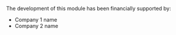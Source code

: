 <!--
    Audience: everybody.

    Purpose: thank financial contributors.

    ⚠️ Cautions:

    - DO NOT include contributors. These go into ./CONTRIBUTORS.rst.
    - DO NOT include authors. These go in the "author" key in ../__manifest__.py.
    - DO NOT include maintainers. These go in the "maintainers" key in ../__manifest__.py.
    - Only include other companies or persons that have financed the development
      of this module. Maybe through direct funding, crowdfunding, etc.

    ⛔ REMOVE THIS FILE if there are no other financial supporters.
-->

The development of this module has been financially supported by:

- Company 1 name
- Company 2 name
